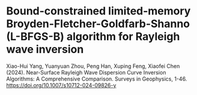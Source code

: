 # Bound-constrained limited-memory Broyden-Fletcher-Goldfarb-Shanno (L-BFGS-B) algorithm for Rayleigh wave inversion
Xiao-Hui Yang, Yuanyuan Zhou, Peng Han, Xuping Feng, Xiaofei Chen (2024). Near-Surface Rayleigh Wave Dispersion Curve Inversion Algorithms: A Comprehensive Comparison. Surveys in Geophysics, 1-46.
https://doi.org/10.1007/s10712-024-09826-y
